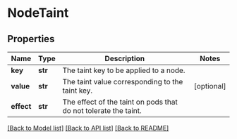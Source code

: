 # NodeTaint

## Properties
Name | Type | Description | Notes
------------ | ------------- | ------------- | -------------
**key** | **str** | The taint key to be applied to a node. | 
**value** | **str** | The taint value corresponding to the taint key. | [optional] 
**effect** | **str** | The effect of the taint on pods that do not tolerate the taint. | 

[[Back to Model list]](../README.md#documentation-for-models) [[Back to API list]](../README.md#documentation-for-api-endpoints) [[Back to README]](../README.md)

